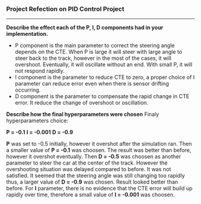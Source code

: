 ### Project Refection on PID Control Project
---
**Describe the effect each of the P, I, D components had in your implementation.**
- P component is the main parameter to correct the steering angle depends on the CTE. When P is large it will steer with large angle to steer back to the track, however in the most of the cases, it will overshoot. Eventually, it will oscillate without an end. With small P, it will not respond rapidly. 
- I component is the parameter to reduce CTE to zero, a proper choice of I parameter can reduce error even when there is sensor drifting occurring. 
- D component is the parameter to compensate the rapid change in CTE error. It reduce the change of overshoot or oscillation. 

**Describe how the final hyperparameters were chosen**
Finaly hyperparameters choice:

**P = -0.1**
**I = -0.001**
**D = -0.9**

**P** was set to -0.5 initially, however it overshot after the simulation ran. Then a smaller value of **P = -0.1** was choosen. The result was better than before, however it overshot eventually. Then **D = -0.5** was choosen as another parameter to steer the car at the center of the track. However the overshooting situation was delayed compared to before. It was not satisfied. It seemed that the steering angle was still changing too rapidly thus, a larger value of **D = -0.9** was chosen. Result looked better than before. For **I** parameter, there is no evidence that the CTE error will build up rapidly over time, therefore a small value of **I = -0.001** was choosen.
